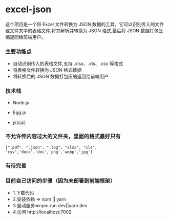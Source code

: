 # excel-json

这个项目是一个将 Excel 文件转换为 JSON 数据的工具。它可以识别传入的文件或文件夹中的表格文件,将其解析并转换为 JSON 格式,最后将 JSON 数据打包压缩返回给前端用户。

### 主要功能点
* 自动识别传入的表格文件,支持 .xlsx、.xls、.csv 等格式
* 将表格文件转换为 JSON 格式数据
* 将转换后的 JSON 数据打包压缩返回给前端用户

### 技术栈

* Node.js

* Egg.js
* js(cjs)


### 不允许传内容过大的文件夹，里面的格式最好只有
```
[".pdf", ".json", ".log", "xlsx", "xls", "csv",'docx','doc','png','webp','jpg']
```

### 有待完善

### 目前自己访问的步骤（因为未部署到前端框架）
* 1.下载代码
* 2.安装依赖 => npm || yarn
* 3.启动服务=>npm run dev||yarn dev
* 4.访问 http://localhost:7002
